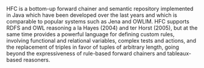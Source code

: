 HFC is a bottom-up forward chainer and semantic repository implemented
in Java which have been developed over the last years and which is
comparable to popular systems such as Jena and OWLIM.
HFC supports RDFS and OWL reasoning a la Hayes (2004) and ter Horst
(2005), but at the same time provides a powerful language for defining
custom rules, involving functional and relational variables, complex
tests and actions, and the replacement of triples in favor of tuples
of arbitrary length, going beyond the expressiveness of rule-based
forward chainers and tableaux-based reasoners.
